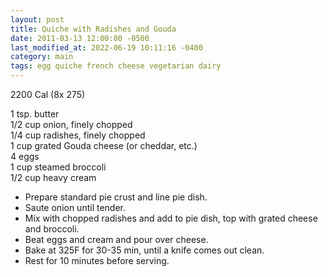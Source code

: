 ```yaml
---
layout: post
title: Quiche with Radishes and Gouda
date: 2011-03-13 12:00:00 -0500
last_modified_at: 2022-06-19 10:11:16 -0400
category: main
tags: egg quiche french cheese vegetarian dairy
---
```

2200 Cal (8x 275)

1 tsp. butter  
1/2 cup onion, finely chopped  
1/4 cup radishes, finely chopped  
1 cup grated Gouda cheese (or cheddar, etc.)  
4 eggs  
1 cup steamed broccoli  
1/2 cup heavy cream  

* Prepare standard pie crust and line pie dish.
* Saute onion until tender.
* Mix with chopped radishes and add to pie dish, top with grated cheese and broccoli.
* Beat eggs and cream and pour over cheese.
* Bake at 325F for 30-35 min, until a knife comes out clean.
* Rest for 10 minutes before serving.
